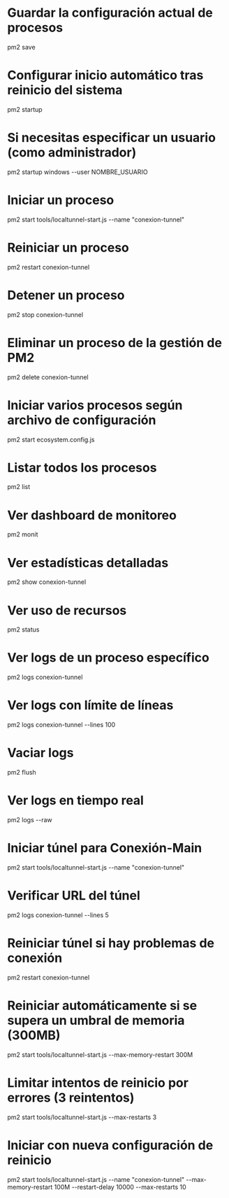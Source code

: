 # Guardar la configuración actual de procesos
pm2 save

# Configurar inicio automático tras reinicio del sistema
pm2 startup

# Si necesitas especificar un usuario (como administrador)
pm2 startup windows --user NOMBRE_USUARIO

# Iniciar un proceso
pm2 start tools/localtunnel-start.js --name "conexion-tunnel"

# Reiniciar un proceso
pm2 restart conexion-tunnel

# Detener un proceso
pm2 stop conexion-tunnel

# Eliminar un proceso de la gestión de PM2
pm2 delete conexion-tunnel

# Iniciar varios procesos según archivo de configuración
pm2 start ecosystem.config.js

# Listar todos los procesos
pm2 list

# Ver dashboard de monitoreo
pm2 monit

# Ver estadísticas detalladas
pm2 show conexion-tunnel

# Ver uso de recursos
pm2 status

# Ver logs de un proceso específico
pm2 logs conexion-tunnel

# Ver logs con límite de líneas
pm2 logs conexion-tunnel --lines 100

# Vaciar logs
pm2 flush

# Ver logs en tiempo real
pm2 logs --raw

# Iniciar túnel para Conexión-Main
pm2 start tools/localtunnel-start.js --name "conexion-tunnel"

# Verificar URL del túnel
pm2 logs conexion-tunnel --lines 5

# Reiniciar túnel si hay problemas de conexión
pm2 restart conexion-tunnel

# Reiniciar automáticamente si se supera un umbral de memoria (300MB)
pm2 start tools/localtunnel-start.js --max-memory-restart 300M

# Limitar intentos de reinicio por errores (3 reintentos)
pm2 start tools/localtunnel-start.js --max-restarts 3

# Iniciar con nueva configuración de reinicio
pm2 start tools/localtunnel-start.js --name "conexion-tunnel" --max-memory-restart 100M --restart-delay 10000 --max-restarts 10

